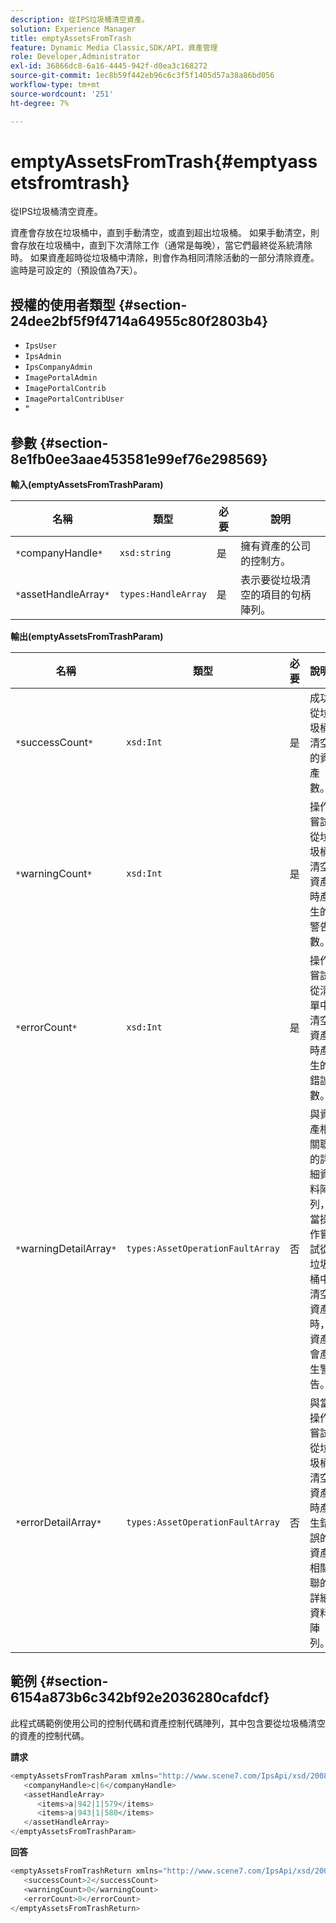 ```yaml
---
description: 從IPS垃圾桶清空資產。
solution: Experience Manager
title: emptyAssetsFromTrash
feature: Dynamic Media Classic,SDK/API，資產管理
role: Developer,Administrator
exl-id: 36866dc8-6a16-4445-942f-d0ea3c168272
source-git-commit: 1ec8b59f442eb96c6c3f5f1405d57a38a86bd056
workflow-type: tm+mt
source-wordcount: '251'
ht-degree: 7%

---
```


# emptyAssetsFromTrash{#emptyassetsfromtrash}

從IPS垃圾桶清空資產。

資產會存放在垃圾桶中，直到手動清空，或直到超出垃圾桶。 如果手動清空，則會存放在垃圾桶中，直到下次清除工作（通常是每晚），當它們最終從系統清除時。 如果資產超時從垃圾桶中清除，則會作為相同清除活動的一部分清除資產。 逾時是可設定的（預設值為7天）。

## 授權的使用者類型 {#section-24dee2bf5f9f4714a64955c80f2803b4}

* `IpsUser`
* `IpsAdmin`
* `IpsCompanyAdmin`
* `ImagePortalAdmin`
* `ImagePortalContrib`
* `ImagePortalContribUser`
* &quot;

## 參數 {#section-8e1fb0ee3aae453581e99ef76e298569}

**輸入(emptyAssetsFromTrashParam)**

| 名稱 | 類型 | 必要 | 說明 |
|---|---|---|---|
| `*`companyHandle`*` | `xsd:string` | 是 | 擁有資產的公司的控制方。 |
| `*`assetHandleArray`*` | `types:HandleArray` | 是 | 表示要從垃圾清空的項目的句柄陣列。 |

**輸出(emptyAssetsFromTrashParam)**

| 名稱 | 類型 | 必要 | 說明 |
|---|---|---|---|
| `*`successCount`*` | `xsd:Int` | 是 | 成功從垃圾桶清空的資產數。 |
| `*`warningCount`*` | `xsd:Int` | 是 | 操作嘗試從垃圾桶清空資產時產生的警告數。 |
| `*`errorCount`*` | `xsd:Int` | 是 | 操作嘗試從清單中清空資產時產生的錯誤數。 |
| `*`warningDetailArray`*` | `types:AssetOperationFaultArray` | 否 | 與資產相關聯的詳細資料陣列，當操作嘗試從垃圾桶中清空資產時，資產會產生警告。 |
| `*`errorDetailArray`*` | `types:AssetOperationFaultArray` | 否 | 與當操作嘗試從垃圾桶清空資產時產生錯誤的資產相關聯的詳細資料陣列。 |

## 範例 {#section-6154a873b6c342bf92e2036280cafdcf}

此程式碼範例使用公司的控制代碼和資產控制代碼陣列，其中包含要從垃圾桶清空的資產的控制代碼。

**請求**

```java
<emptyAssetsFromTrashParam xmlns="http://www.scene7.com/IpsApi/xsd/2008-01-15">
   <companyHandle>c|6</companyHandle>
   <assetHandleArray>
      <items>a|942|1|579</items>
      <items>a|943|1|580</items>
   </assetHandleArray>
</emptyAssetsFromTrashParam>
```

**回答**

```java
<emptyAssetsFromTrashReturn xmlns="http://www.scene7.com/IpsApi/xsd/2008-01-15">
   <successCount>2</successCount>
   <warningCount>0</warningCount>
   <errorCount>0</errorCount>
</emptyAssetsFromTrashReturn>
```
